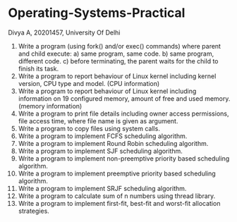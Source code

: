 # Operating-Systems-Practical
Divya A, 20201457, University Of Delhi

1. Write a program (using fork() and/or exec() commands) where parent and child execute:
a) same program, same code.
b) same program, different code.
c) before terminating, the parent waits for the child to finish its task.
2. Write a program to report behaviour of Linux kernel including kernel version, CPU type and
model. (CPU information)
3. Write a program to report behaviour of Linux kernel including information on 19 configured
memory, amount of free and used memory. (memory information)
4. Write a program to print file details including owner access permissions, file access time,
where file name is given as argument.
5. Write a program to copy files using system calls.
6. Write a program to implement FCFS scheduling algorithm.
7. Write a program to implement Round Robin scheduling algorithm.
8. Write a program to implement SJF scheduling algorithm.
9. Write a program to implement non-preemptive priority based scheduling algorithm.
10. Write a program to implement preemptive priority based scheduling algorithm.
11. Write a program to implement SRJF scheduling algorithm.
12. Write a program to calculate sum of n numbers using thread library.
13. Write a program to implement first-fit, best-fit and worst-fit allocation strategies.
